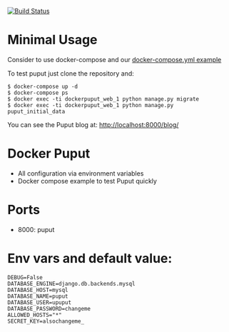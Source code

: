 [![Build Status](https://travis-ci.org/APSL/docker-puput.svg?branch=master)](https://travis-ci.org/APSL/docker-puput)

Minimal Usage
================
Consider to use docker-compose and our [docker-compose.yml example](https://github.com/APSL/docker-puput/blob/master/docker-compose.yml)

To test puput just clone the repository and:
```
$ docker-compose up -d
$ docker-compose ps
$ docker exec -ti dockerpuput_web_1 python manage.py migrate
$ docker exec -ti dockerpuput_web_1 python manage.py puput_initial_data
```
You can see the Puput blog at:
[http://localhost:8000/blog/](http://localhost:8000/blog/)

Docker Puput
========================

* All configuration via environment variables
* Docker compose example to test Puput quickly

Ports
=====

* 8000: puput

Env vars and default value:
=========
    DEBUG=False
    DATABASE_ENGINE=django.db.backends.mysql
    DATABASE_HOST=mysql
    DATABASE_NAME=puput
    DATABASE_USER=upuput
    DATABASE_PASSWORD=changeme
    ALLOWED_HOSTS="*"
    SECRET_KEY=alsochangeme_
